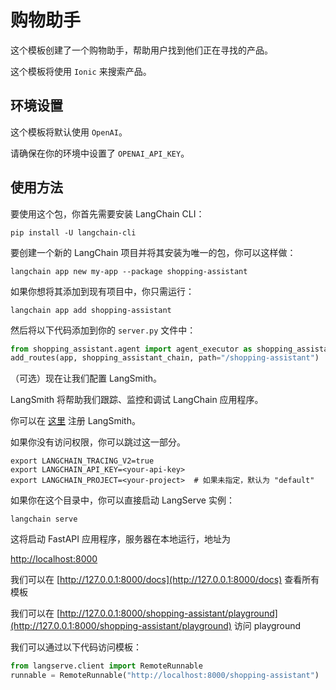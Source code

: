 # 购物助手

这个模板创建了一个购物助手，帮助用户找到他们正在寻找的产品。

这个模板将使用 `Ionic` 来搜索产品。

## 环境设置

这个模板将默认使用 `OpenAI`。

请确保在你的环境中设置了 `OPENAI_API_KEY`。

## 使用方法

要使用这个包，你首先需要安装 LangChain CLI：

```shell
pip install -U langchain-cli
```

要创建一个新的 LangChain 项目并将其安装为唯一的包，你可以这样做：

```shell
langchain app new my-app --package shopping-assistant
```

如果你想将其添加到现有项目中，你只需运行：

```shell
langchain app add shopping-assistant
```

然后将以下代码添加到你的 `server.py` 文件中：

```python
from shopping_assistant.agent import agent_executor as shopping_assistant_chain
add_routes(app, shopping_assistant_chain, path="/shopping-assistant")
```

（可选）现在让我们配置 LangSmith。

LangSmith 将帮助我们跟踪、监控和调试 LangChain 应用程序。

你可以在 [这里](https://smith.langchain.com/) 注册 LangSmith。

如果你没有访问权限，你可以跳过这一部分。

```shell
export LANGCHAIN_TRACING_V2=true
export LANGCHAIN_API_KEY=<your-api-key>
export LANGCHAIN_PROJECT=<your-project>  # 如果未指定，默认为 "default"
```

如果你在这个目录中，你可以直接启动 LangServe 实例：

```shell
langchain serve
```

这将启动 FastAPI 应用程序，服务器在本地运行，地址为

[http://localhost:8000](http://localhost:8000)

我们可以在 [http://127.0.0.1:8000/docs](http://127.0.0.1:8000/docs) 查看所有模板

我们可以在 [http://127.0.0.1:8000/shopping-assistant/playground](http://127.0.0.1:8000/shopping-assistant/playground) 访问 playground

我们可以通过以下代码访问模板：

```python
from langserve.client import RemoteRunnable
runnable = RemoteRunnable("http://localhost:8000/shopping-assistant")
```